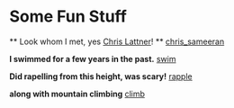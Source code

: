 # Some Fun Stuff 

** Look whom I met, yes [Chris Lattner]()! **
[chris_sameeran](/chris_sameeran.jpg)

**I swimmed for a few years in the past.**
[swim](/swim2.jpg)

**Did rapelling  from this height, was scary!**
[rapple](/zipline.jfif)

**along with mountain climbing**
[climb](/mountain_climb.jfif)
